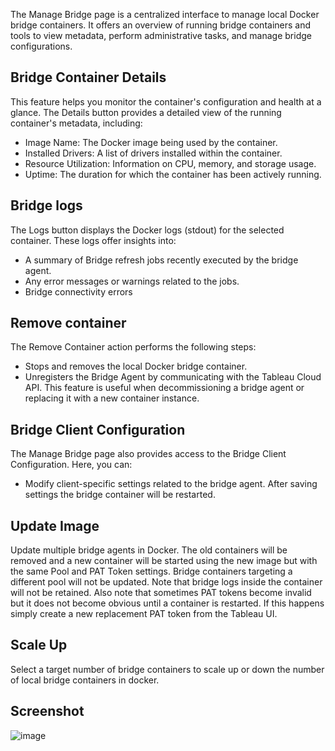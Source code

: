 The Manage Bridge page is a centralized interface to manage local Docker bridge containers. It offers an overview of running bridge containers and tools to view metadata, perform administrative tasks, and manage bridge configurations.

## Bridge Container Details
This feature helps you monitor the container's configuration and health at a glance. The Details button provides a detailed view of the running container's metadata, including:
- Image Name: The Docker image being used by the container.
- Installed Drivers: A list of drivers installed within the container.
- Resource Utilization: Information on CPU, memory, and storage usage.
- Uptime: The duration for which the container has been actively running.

## Bridge logs
The Logs button displays the Docker logs (stdout) for the selected container. These logs offer insights into:
- A summary of Bridge refresh jobs recently executed by the bridge agent.
- Any error messages or warnings related to the jobs.
- Bridge connectivity errors

## Remove container
The Remove Container action performs the following steps:
- Stops and removes the local Docker bridge container.
- Unregisters the Bridge Agent by communicating with the Tableau Cloud API.
This feature is useful when decommissioning a bridge agent or replacing it with a new container instance.

## Bridge Client Configuration
The Manage Bridge page also provides access to the Bridge Client Configuration. Here, you can:
- Modify client-specific settings related to the bridge agent. After saving settings the bridge container will be restarted.

## Update Image
Update multiple bridge agents in Docker. The old containers will be removed and a new container will be started using the new image but with the same Pool and PAT Token settings. Bridge containers targeting a different pool will not be updated. Note that bridge logs inside the container will not be retained. Also note that sometimes PAT tokens become invalid but it does not become obvious until a container is restarted. If this happens simply create a new replacement PAT token from the Tableau UI.

## Scale Up
Select a target number of bridge containers to scale up or down the number of local bridge containers in docker.


## Screenshot

![image](https://github.com/user-attachments/assets/5e825578-3ef6-4f78-b160-beb020b46a8b)
